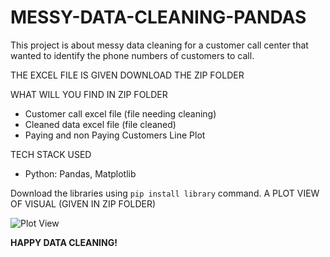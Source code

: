 
# MESSY-DATA-CLEANING-PANDAS

This project is about messy data cleaning for a customer call center that wanted to identify the phone numbers of customers to call.

THE EXCEL FILE IS GIVEN DOWNLOAD THE ZIP FOLDER

 WHAT WILL YOU FIND IN ZIP FOLDER
- Customer call excel file (file needing cleaning)
- Cleaned data excel file (file cleaned)
- Paying and non Paying Customers Line Plot

TECH STACK USED
- Python: Pandas, Matplotlib

Download the libraries using `pip install library` command.
A PLOT VIEW OF VISUAL (GIVEN IN ZIP FOLDER)

![Plot View](C:\Users\user\MyPythonProject\pnpvisual.png)

**HAPPY DATA CLEANING!**
